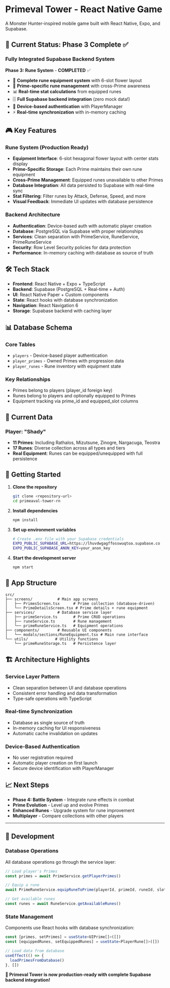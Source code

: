 # Primeval Tower - React Native Game

A Monster Hunter-inspired mobile game built with React Native, Expo, and Supabase.

## 🚀 Current Status: Phase 3 Complete ✅

### **Fully Integrated Supabase Backend System**

**Phase 3: Rune System** - **COMPLETED** ✅
- 🔮 **Complete rune equipment system** with 6-slot flower layout
- 🎯 **Prime-specific rune management** with cross-Prime awareness  
- 📊 **Real-time stat calculations** from equipped runes
- 🗄️ **Full Supabase backend integration** (zero mock data!)
- 🔐 **Device-based authentication** with PlayerManager
- ⚡ **Real-time synchronization** with in-memory caching

## 🎮 Key Features

### **Rune System (Production Ready)**
- **Equipment Interface**: 6-slot hexagonal flower layout with center stats display
- **Prime-Specific Storage**: Each Prime maintains their own rune equipment
- **Cross-Prime Management**: Equipped runes unavailable to other Primes
- **Database Integration**: All data persisted to Supabase with real-time sync
- **Stat Filtering**: Filter runes by Attack, Defense, Speed, and more
- **Visual Feedback**: Immediate UI updates with database persistence

### **Backend Architecture**
- **Authentication**: Device-based auth with automatic player creation
- **Database**: PostgreSQL via Supabase with proper relationships
- **Services**: Clean separation with PrimeService, RuneService, PrimeRuneService
- **Security**: Row Level Security policies for data protection
- **Performance**: In-memory caching with database as source of truth

## 🛠️ Tech Stack

- **Frontend**: React Native + Expo + TypeScript
- **Backend**: Supabase (PostgreSQL + Real-time + Auth)
- **UI**: React Native Paper + Custom components
- **State**: React hooks with database synchronization
- **Navigation**: React Navigation 6
- **Storage**: Supabase backend with caching layer

## 📊 Database Schema

### **Core Tables**
- `players` - Device-based player authentication
- `player_primes` - Owned Primes with progression data
- `player_runes` - Rune inventory with equipment state

### **Key Relationships**
- Primes belong to players (player_id foreign key)
- Runes belong to players and optionally equipped to Primes
- Equipment tracking via prime_id and equipped_slot columns

## 🎯 Current Data

### **Player: "Shady"**
- **11 Primes**: Including Rathalos, Mizutsune, Zinogre, Nargacuga, Teostra
- **17 Runes**: Diverse collection across all types and tiers
- **Real Equipment**: Runes can be equipped/unequipped with full persistence

## 🚀 Getting Started

1. **Clone the repository**
   ```bash
   git clone <repository-url>
   cd primeaval-tower-rn
   ```

2. **Install dependencies**
   ```bash
   npm install
   ```

3. **Set up environment variables**
   ```bash
   # Create .env file with your Supabase credentials
   EXPO_PUBLIC_SUPABASE_URL=https://lhuvdwgagffosswuqtoa.supabase.co
   EXPO_PUBLIC_SUPABASE_ANON_KEY=your_anon_key
   ```

4. **Start the development server**
   ```bash
   npm start
   ```

## 📱 App Structure

```
src/
├── screens/           # Main app screens
│   ├── PrimesScreen.tsx      # Prime collection (database-driven)
│   └── PrimeDetailsScreen.tsx # Prime details + rune equipment
├── services/          # Database service layer
│   ├── primeService.ts       # Prime CRUD operations
│   ├── runeService.ts        # Rune management
│   └── primeRuneService.ts   # Equipment operations
├── components/        # Reusable UI components
│   └── modals/sections/RuneEquipment.tsx # Main rune interface
└── utils/            # Utility functions
    └── primeRuneStorage.ts   # Persistence layer
```

## 🏗️ Architecture Highlights

### **Service Layer Pattern**
- Clean separation between UI and database operations
- Consistent error handling and data transformation
- Type-safe operations with TypeScript

### **Real-time Synchronization**
- Database as single source of truth
- In-memory caching for UI responsiveness
- Automatic cache invalidation on updates

### **Device-Based Authentication**
- No user registration required
- Automatic player creation on first launch
- Secure device identification with PlayerManager

## 📈 Next Steps

- **Phase 4: Battle System** - Integrate rune effects in combat
- **Prime Evolution** - Level up and evolve Primes
- **Enhanced Runes** - Upgrade system for rune improvement
- **Multiplayer** - Compare collections with other players

---

## 🔧 Development

### **Database Operations**
All database operations go through the service layer:
```typescript
// Load player's Primes
const primes = await PrimeService.getPlayerPrimes()

// Equip a rune
await PrimeRuneService.equipRuneToPrime(playerId, primeId, runeId, slot)

// Get available runes
const runes = await RuneService.getAvailableRunes()
```

### **State Management**
Components use React hooks with database synchronization:
```typescript
const [primes, setPrimes] = useState<UIPrime[]>([])
const [equippedRunes, setEquippedRunes] = useState<PlayerRune[]>([])

// Load data from database
useEffect(() => {
  loadPrimesFromDatabase()
}, [])
```

**🎉 Primeval Tower is now production-ready with complete Supabase backend integration!** 